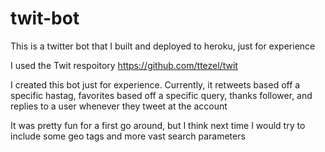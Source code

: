 # twit-bot
This is a twitter bot that I built and deployed to heroku, just for experience

I used the Twit respoitory https://github.com/ttezel/twit

I created this bot just for experience. Currently, it retweets based off a specific hastag, favorites based off a specific query, thanks follower, and replies to a user whenever they tweet at the account

It was pretty fun for a first go around, but I think next time I would try to include some geo tags and more vast search parameters
